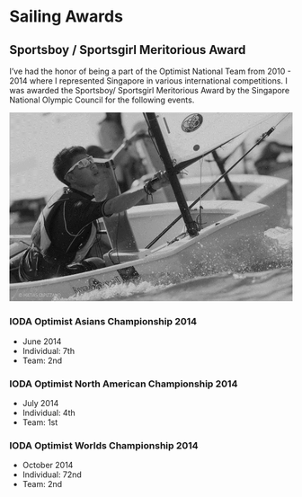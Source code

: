 # Sailing Awards

## Sportsboy / Sportsgirl Meritorious Award

I’ve had the honor of being a part of the Optimist National Team from 2010 - 2014 where I represented Singapore in various international competitions. I was awarded the Sportsboy/ Sportsgirl Meritorious Award by the Singapore National Olympic Council for the following events.

![sailing_photo](sailing.png)

### IODA Optimist Asians Championship 2014

* June 2014
* Individual: 7th
* Team: 2nd

### IODA Optimist North American Championship 2014

* July 2014
* Individual: 4th
* Team: 1st

### IODA Optimist Worlds Championship 2014

* October 2014
* Individual: 72nd
* Team: 2nd